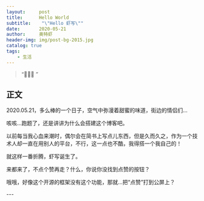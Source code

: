 ```yaml
---
layout:     post
title:      Hello World
subtitle:    "\"Hello 虾写\""
date:       2020-05-21
author:     奥特虾
header-img: img/post-bg-2015.jpg
catalog: true
tags:
    - 生活
---
```


> “🙉🙉🙉 ”



## 正文

2020.05.21，多么棒的一个日子，空气中弥漫着甜蜜的味道，街边的情侣们...

咳咳...跑题了，还是讲讲为什么会搭建这个博客吧。

以前每当我心血来潮时，偶尔会在简书上写点儿东西，但是久而久之，作为一个技术人却一直在用别人的平台，不行，这一点也不酷，我得搭一个我自己的！

就这样一番折腾，虾写诞生了。

来都来了，不点个赞再走？什么，你说你没找到点赞的按钮？

哦哦，好像这个开源的框架没有这个功能，那就...把“点赞”打到公屏上？

<p id = "build"></p>
---




